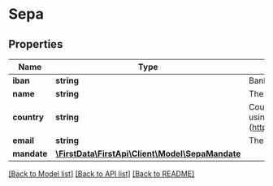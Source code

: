 # Sepa

## Properties
Name | Type | Description | Notes
------------ | ------------- | ------------- | -------------
**iban** | **string** | Bank account in IBAN format | 
**name** | **string** | The name of the payer | 
**country** | **string** | Country of residence of the payer using the ISO 3166 standard (http://en.wikipedia.org/wiki/ISO_3166) | 
**email** | **string** | The email address of the payer | [optional] 
**mandate** | [**\FirstData\FirstApi\Client\Model\SepaMandate**](SepaMandate.md) |  | 

[[Back to Model list]](../README.md#documentation-for-models) [[Back to API list]](../README.md#documentation-for-api-endpoints) [[Back to README]](../README.md)



